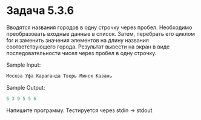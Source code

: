 # Задача 5.3.6

Вводятся названия городов в одну строчку через пробел. Необходимо преобразовать входные данные в список. Затем, перебрать его циклом for и заменить значения элементов на длину названия соответствующего города. Результат вывести на экран в виде последовательности чисел через пробел в одну строчку.

Sample Input:

```python
Москва Уфа Караганда Тверь Минск Казань
```

Sample Output:

```python
6 3 9 5 5 6
```

Напишите программу. Тестируется через stdin → stdout
